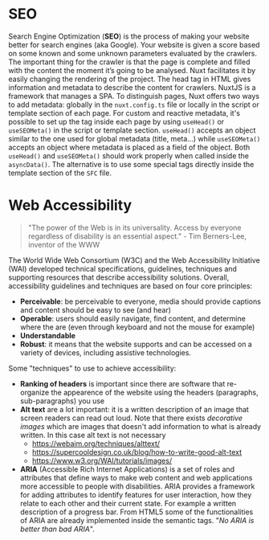 
# SEO 

Search Engine Optimization (**SEO**) is the process of making your website better for search engines (aka Google). Your website is given a score based on some known and some unknown parameters evaluated by the crawlers. The important thing for the crawler is that the page is complete and filled with the content the moment it’s going to be analysed. Nuxt facilitates it by easily changing the rendering of the project. 
The head tag in HTML gives information and metadata to describe the content for crawlers. 
NuxtJS is a framework that manages a SPA. To distinguish pages, Nuxt offers two ways to add metadata: globally in the `nuxt.config.ts` file or locally in the script or template section of each page.
For custom and reactive metadata, it's possible to set up the tag inside each page by using `useHead()` or `useSEOMeta()` in the script or template section. `useHead()` accepts an object similar to the one used for global metadata (title, meta...) while `useSEOMeta()` accepts an object where metadata is placed as a field of the object.
Both `useHead()` and `useSEOMeta()` should work properly when called inside the `asyncData()`. The alternative is to use some special tags directly inside the template section of the `SFC` file.

# Web Accessibility 

> "The power of the Web is in its universality. Access by everyone regardless of disability is an essential aspect." - Tim Berners-Lee, inventor of the WWW

The World Wide Web Consortium (W3C) and the Web Accessibility Initiative (WAI) developed technical specifications, guidelines, techniques and supporting resources that describe accessibility solutions.
Overall, accessibility guidelines and techniques are based on four core principles: 

- **Perceivable**: be perceivable to everyone, media should provide captions and content should be easy to see (and hear)
- **Operable**: users should easily navigate, find content, and determine where the are (even through keyboard and not the mouse for example)
- **Understandable**
- **Robust**: it means that the website supports and can be accessed on a variety of devices, including assistive technologies. 

Some "techniques" to use to achieve accessibility: 

- **Ranking of headers** is important since there are software that re-organize the appearence of the website using the headers (paragraphs, sub-paragraphs) you use
- **Alt text** are a lot important: it is a written description of an image that screen readers can read out loud. Note that there exists *decorative images* which are images that doesn't add information to what is already written. In this case alt text is not necessary
	- https://webaim.org/techniques/alttext/ 
	- https://supercooldesign.co.uk/blog/how-to-write-good-alt-text
	- https://www.w3.org/WAI/tutorials/images/
- **ARIA** (Accessible Rich Internet Applications) is a set of roles and attributes that define ways to make web content and web applications more accessible to people with disabilities. ARIA provides a framework for adding attributes to identify features for user interaction, how they relate to each other and their current state. For example a written description of a progress bar. From HTML5 some of the functionalities of ARIA are already implemented inside the semantic tags. "*No ARIA is better than bad ARIA*". 